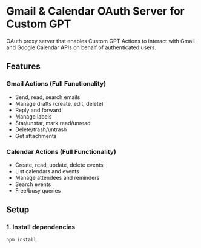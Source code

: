 # Gmail & Calendar OAuth Server for Custom GPT

OAuth proxy server that enables Custom GPT Actions to interact with Gmail and Google Calendar APIs on behalf of authenticated users.

## Features

### Gmail Actions (Full Functionality)
- Send, read, search emails
- Manage drafts (create, edit, delete)
- Reply and forward
- Manage labels
- Star/unstar, mark read/unread
- Delete/trash/untrash
- Get attachments

### Calendar Actions (Full Functionality)
- Create, read, update, delete events
- List calendars and events
- Manage attendees and reminders
- Search events
- Free/busy queries

## Setup

### 1. Install dependencies
```bash
npm install
